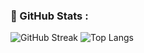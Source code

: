 
### :rocket: GitHub Stats :


<div>
  
![GitHub Streak](https://github-readme-streak-stats.herokuapp.com?user=C0nanT&theme=dark&hide_border=false) 
![Top Langs](https://github-readme-stats.vercel.app/api/top-langs/?username=C0nanT&layout=compact&theme=dark)
</div>
